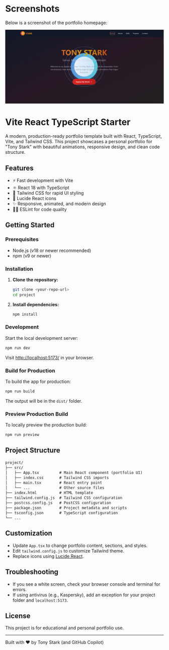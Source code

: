 # Screenshots

Below is a screenshot of the portfolio homepage:

![Portfolio Homepage](./ironmanSS.png)

# Vite React TypeScript Starter

A modern, production-ready portfolio template built with React, TypeScript, Vite, and Tailwind CSS. This project showcases a personal portfolio for "Tony Stark" with beautiful animations, responsive design, and clean code structure.

## Features

- ⚡ Fast development with Vite
- ⚛️ React 18 with TypeScript
- 🎨 Tailwind CSS for rapid UI styling
- 🦾 Lucide React icons
- ✨ Responsive, animated, and modern design
- 🧑‍💻 ESLint for code quality

## Getting Started

### Prerequisites

- Node.js (v18 or newer recommended)
- npm (v9 or newer)

### Installation

1. **Clone the repository:**
   ```sh
   git clone <your-repo-url>
   cd project
   ```
2. **Install dependencies:**
   ```sh
   npm install
   ```

### Development

Start the local development server:

```sh
npm run dev
```

Visit [http://localhost:5173/](http://localhost:5173/) in your browser.

### Build for Production

To build the app for production:

```sh
npm run build
```

The output will be in the `dist/` folder.

### Preview Production Build

To locally preview the production build:

```sh
npm run preview
```

## Project Structure

```
project/
├── src/
│   ├── App.tsx         # Main React component (portfolio UI)
│   ├── index.css       # Tailwind CSS imports
│   ├── main.tsx        # React entry point
│   └── ...             # Other source files
├── index.html          # HTML template
├── tailwind.config.js  # Tailwind CSS configuration
├── postcss.config.js   # PostCSS configuration
├── package.json        # Project metadata and scripts
├── tsconfig.json       # TypeScript configuration
└── ...
```

## Customization

- Update `App.tsx` to change portfolio content, sections, and styles.
- Edit `tailwind.config.js` to customize Tailwind theme.
- Replace icons using [Lucide React](https://lucide.dev/icons/).

## Troubleshooting

- If you see a white screen, check your browser console and terminal for errors.
- If using antivirus (e.g., Kaspersky), add an exception for your project folder and `localhost:5173`.

## License

This project is for educational and personal portfolio use.

---

Built with ❤️ by Tony Stark (and GitHub Copilot)
